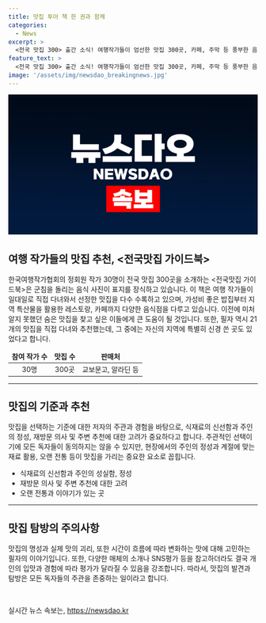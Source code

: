 ```yaml
---
title: 맛집 투어 책 한 권과 함께
categories:
  - News
excerpt: >
  <전국 맛집 300> 출간 소식! 여행작가들이 엄선한 맛집 300곳, 카페, 주막 등 풍부한 음식 정보 수록. 작가의 눈으로 살아있는 음식과 이야기를 만나보세요. 지역별 다채로운 음식체험으로 이번 휴가철, 여행의 기쁨을 더해보세요. 종종 평범해 보이는 맛집도 추천, 그 기준엔 신선한 재료와 정성이 담겨 있습니다. 전국 각지의 숨은 맛집을 찾아 떠나고, 즐거운 맛 기행을 떠나보세요!
feature_text: >
  <전국 맛집 300> 출간 소식! 여행작가들이 엄선한 맛집 300곳, 카페, 주막 등 풍부한 음식 정보 수록. 작가의 눈으로 살아있는 음식과 이야기를 만나보세요. 지역별 다채로운 음식체험으로 이번 휴가철, 여행의 기쁨을 더해보세요. 종종 평범해 보이는 맛집도 추천, 그 기준엔 신선한 재료와 정성이 담겨 있습니다. 전국 각지의 숨은 맛집을 찾아 떠나고, 즐거운 맛 기행을 떠나보세요!
image: '/assets/img/newsdao_breakingnews.jpg'
---
```


<p><img src="/assets/img/newsdao_breakingnews.jpg" alt="cryptoinkorea 속보" /></p>

<h2 data-ke-size="size26">여행 작가들의 맛집 추천, &lt;전국맛집 가이드북&gt;</h2>

<p data-ke-size="size16">한국여행작가협회의 정회원 작가 30명이 전국 맛집 300곳을 소개하는 <전국맛집 가이드북>은 군침을 돌리는 음식 사진이 표지를 장식하고 있습니다. 이 책은 여행 작가들이 일대일로 직접 다녀와서 선정한 맛집을 다수 수록하고 있으며, 가성비 좋은 밥집부터 지역 특산물을 활용한 레스토랑, 카페까지 다양한 음식점을 다루고 있습니다. 이전에 미처 알지 못했던 숨은 맛집을 찾고 싶은 이들에게 큰 도움이 될 것입니다. 또한, 필자 역시 21개의 맛집을 직접 다녀와 추천했는데, 그 중에는 자신의 지역에 특별히 신경 쓴 곳도 있었다고 합니다.</p>

<table>
<thead>
<tr>
<td style="text-align: center; height: 17px;"><b>참여 작가 수</b></td>
<td style="text-align: center; height: 17px;"><b>맛집 수</b></td>
<td style="text-align: center; height: 17px;"><b>판매처</b></td>
</tr>
</thead>
<tbody>
<tr>
<td style="text-align: center; height: 17px;">30명</td>
<td style="text-align: center; height: 17px;">300곳</td>
<td style="text-align: center; height: 17px;">교보문고, 알라딘 등</td>
</tr>
</tbody>
</table>

<hr>

<h2 data-ke-size="size26">맛집의 기준과 추천</h2>

<p data-ke-size="size16">맛집을 선택하는 기준에 대한 저자의 주관과 경험을 바탕으로, 식재료의 신선함과 주인의 정성, 재방문 의사 및 주변 추천에 대한 고려가 중요하다고 합니다. 주관적인 선택이기에 모든 독자들이 동의하지는 않을 수 있지만, 현장에서의 주인의 정성과 계절에 맞는 재료 활용, 오랜 전통 등이 맛집을 가리는 중요한 요소로 꼽힙니다.</p>

<ul>
<li>식재료의 신선함과 주인의 성실함, 정성</li>
<li>재방문 의사 및 주변 추천에 대한 고려</li>
<li>오랜 전통과 이야기가 있는 곳</li>
</ul>

<hr>

<h2 data-ke-size="size26">맛집 탐방의 주의사항</h2>

<p data-ke-size="size16">맛집의 명성과 실제 맛의 괴리, 또한 시간이 흐름에 따라 변화하는 맛에 대해 고민하는 필자의 이야기입니다. 또한, 다양한 매체의 소개나 SNS평가 등을 참고하더라도 결국 개인의 입맛과 경험에 따라 평가가 달라질 수 있음을 강조합니다. 따라서, 맛집의 발견과 탐방은 모든 독자들의 주관을 존중하는 일이라고 합니다.</p>

<p data-ke-size="size16">&nbsp;</p>
실시간 뉴스 속보는, <a href="https://newsdao.kr" rel="dofollow">https://newsdao.kr</a>


